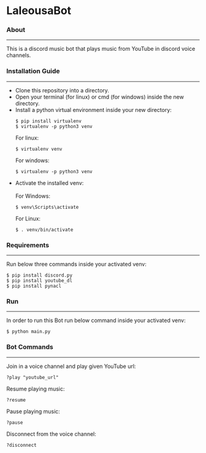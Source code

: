 # LaleousaBot

### About 
___
This is a discord music bot that plays music from YouTube in discord voice channels.

### Installation Guide 
___

- Clone this repository into a directory.
- Open your terminal (for linux) or cmd (for windows) inside the new directory.
- Install a python virtual environment inside your new directory:
  ```
  $ pip install virtualenv
  $ virtualenv -p python3 venv
  ```
  For linux:
  ```  
  $ virtualenv venv 
  ```
  For windows:
  ```
  $ virtualenv -p python3 venv
  ```
- Activate the installed venv:
  <br><br>For Windows:
  ```
  $ venv\Scripts\activate
  ```
  For Linux:
  ```
  $ . venv/bin/activate
  ```
  
### Requirements 
___
Run below three commands inside your activated venv:
```
$ pip install discord.py
$ pip install youtube_dl
$ pip install pynacl
```
### Run
___
In order to run this Bot run below command inside your activated venv:
```
$ python main.py
```

### Bot Commands
___

Join in a voice channel and play given YouTube url:
```
?play "youtube_url"
``` 

Resume playing music:
```
?resume
``` 

Pause playing music:
```
?pause
```

Disconnect from the voice channel: 
```
?disconnect
```
